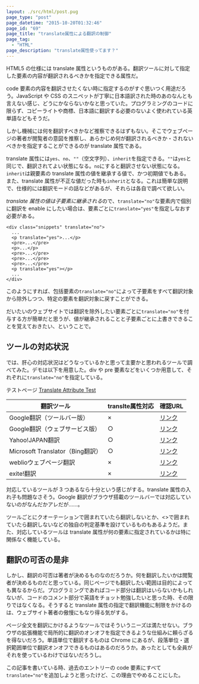 ```yaml
---
layout: ./src/html/post.pug
page_type: "post"
page_datetime: "2015-10-20T01:32:46"
page_id: "69"
page_title: "translate属性による翻訳の制御"
page_tag:
  - "HTML"
page_description: "translate属性使ってます？"
---
```


HTML5 の仕様には translate 属性というものがある。翻訳ツールに対して指定した要素の内容が翻訳されるべきかを指定できる属性だ。

code 要素の内容を翻訳させたくない時に指定するのがすぐ思いつく用途だろう。JavaScript や CSS のスニペットが丁寧に日本語訳された時のあのなんとも言えない感じ、どうにかならないかなと思っていた。プログラミングのコードに限らず、コピーライトや商標、日本語に翻訳する必要のないよく使われている英単語などもそうだ。

しかし機械には何を翻訳すべきかなど推察できるはずもない。そこでウェブページの著者が閲覧者の意図を推察し、あらかじめ何が翻訳されるべきか・されないべきかを指定することができるのが translate 属性である。

translate 属性には`yes`、`no`、`""`（空文字列）、`inherit`を指定できる。`""`は`yes`と同じで、翻訳されてよい状態になる。`no`にすると翻訳させない状態になる。`inherit`は親要素の translate 属性の値を継承する値で、かつ初期値でもある。また、translate 属性が不正な値だった時も`inherit`となる。これは簡単な説明で、仕様的には翻訳モードの話などがあるが、それらは各自で調べて欲しい。

*translate 属性の値は子要素に継承される*ので、`translate="no"`な要素内で個別に翻訳を enable にしたい場合は、要素ごとに`translate="yes"`を指定しなおす必要がある。

```
<div class="snippets" translate="no">
  ...
  <p translate="yes">...</p>
  <pre>...</pre>
  <p>...</p>
  <pre>...</pre>
  <pre>...</pre>
  <pre>...</pre>
  <p translate="yes"></p>
  ...
</div>
```

このようにすれば、包括要素の`translate="no"`によって子要素をすべて翻訳対象から除外しつつ、特定の要素を翻訳対象に戻すことができる。

だいたいのウェブサイトでは翻訳を除外したい要素ごとに`translate="no"`を付与する方が簡単だと思うが、値が継承されることと子要素ごとに上書きできることを覚えておきたい、ということで。

## ツールの対応状況

では、肝心の対応状況はどうなっているかと思って主要かと思われるツールで調べてみた。デモは以下を用意した。div や pre 要素などをいくつか用意して、それぞれに`translate="no"`を指定している。

テストページ [Translate Attribute Test](https://output.jsbin.com/sodetehuto)

<table>
  <thead>
    <tr>
      <th>翻訳ツール</th>
      <th>translte属性対応</th>
      <th>確認URL</th>
    </tr>
  </thead>
  <tbody>
    <tr>
      <td>Google翻訳（ツールバー版）</td>
      <td>×</td>
      <td><a href="https://output.jsbin.com/sodetehuto">リンク</a></td>
    </tr>
    <tr>
      <td>Google翻訳（ウェブサービス版）</td>
      <td>○</td>
      <td><a href="https://translate.google.co.jp/translate?hl=ja&amp;sl=en&amp;tl=ja&amp;u=https%3A%2F%2Foutput.jsbin.com%2Fsodetehuto&amp;sandbox=1">リンク</a></td>
    </tr>
    <tr>
      <td>Yahoo!JAPAN翻訳</td>
      <td>○</td>
      <td><a href="http://honyaku.yahoo.co.jp/url_header?url=https%3A%2F%2Foutput.jsbin.com%2Fsodetehuto&amp;both=F&amp;ieid=en&amp;oeid=ja&amp;setting=for%3D0">リンク</a></td>
    </tr>
    <tr>
      <td>Microsoft Translator（Bing翻訳）</td>
      <td>○</td>
      <td><a href="http://www.microsofttranslator.com/bv.aspx?from=&amp;to=ja&amp;a=https%3A%2F%2Foutput.jsbin.com%2Fsodetehuto">リンク</a></td>
    </tr>
    <tr>
      <td>weblioウェブページ翻訳</td>
      <td>×</td>
      <td><a href="http://translate.weblio.jp/web/english?lp=EJ&amp;url=https%3A%2F%2Foutput.jsbin.com%2Fsodetehuto&amp;rdt=tl&amp;sentenceStyle=spoken">リンク</a></td>
    </tr>
    <tr>
      <td>exite!翻訳</td>
      <td>×</td>
      <td><a href="http://www.excite-webtl.jp/world/english/web/?wb_url=https%3A%2F%2Foutput.jsbin.com%2Fsodetehuto&amp;wb_lp=ENJA%22%3E%E3%83%AA%E3%83%B3%E3%82%AF">リンク</a></td>
    </tr>
  </tbody>
</table>

対応しているツールが 3 つあるなら十分という感じがする。translate 属性の入れ子も問題なさそう。Google 翻訳がブラウザ搭載のツールバーでは対応していないのがなんだかアレだが……。

ツールごとにクオーテーションで囲まれていたら翻訳しないとか、<>で囲まれていたら翻訳しないなどの独自の判定基準を設けているものもあるようだ。また、対応しているツールは translate 属性が何の要素に指定されているかは特に関係なく機能している。

## 翻訳の可否の是非

しかし、翻訳の可否は著者が決めるものなのだろうか。何を翻訳したいかは閲覧者が決めるものだと思っている。同じページでも翻訳したい範囲は目的によっても異なるからだ。プログラミングであればコード部分は翻訳はいらないかもしれないが、コードのコメント部分で英語をチョット勉強したいと思った時、その限りではなくなる。そうすると translate 属性の指定で翻訳機能に制限をかけるのは、ウェブサイト著者の傲慢にもなり得る気がする。

ページ全文を翻訳にかけるようなツールではそういうニーズは満たせない。ブラウザの拡張機能で局所的に翻訳のオンオフを指定できるような仕組みに頼らざるを得ないだろう。単語単位で翻訳するものは Chrome にあるが、段落単位・選択範囲単位で翻訳オンオフできるものはあるのだろうか。あったとしても全員がそれを使っているわけではないだろうし。

この記事を書いている時、過去のエントリーの code 要素にすべて`translate="no"`を追加しようと思ったけど、この理由でやめることにした。
